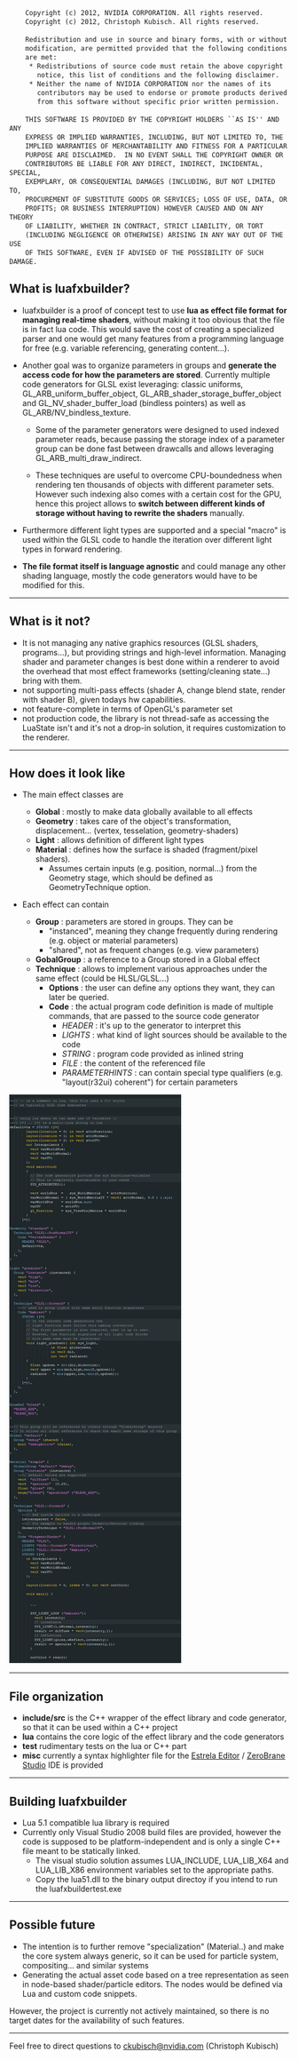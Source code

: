 ````
    Copyright (c) 2012, NVIDIA CORPORATION. All rights reserved.
    Copyright (c) 2012, Christoph Kubisch. All rights reserved.

    Redistribution and use in source and binary forms, with or without
    modification, are permitted provided that the following conditions
    are met:
     * Redistributions of source code must retain the above copyright
       notice, this list of conditions and the following disclaimer.
     * Neither the name of NVIDIA CORPORATION nor the names of its
       contributors may be used to endorse or promote products derived
       from this software without specific prior written permission.

    THIS SOFTWARE IS PROVIDED BY THE COPYRIGHT HOLDERS ``AS IS'' AND ANY
    EXPRESS OR IMPLIED WARRANTIES, INCLUDING, BUT NOT LIMITED TO, THE
    IMPLIED WARRANTIES OF MERCHANTABILITY AND FITNESS FOR A PARTICULAR
    PURPOSE ARE DISCLAIMED.  IN NO EVENT SHALL THE COPYRIGHT OWNER OR
    CONTRIBUTORS BE LIABLE FOR ANY DIRECT, INDIRECT, INCIDENTAL, SPECIAL,
    EXEMPLARY, OR CONSEQUENTIAL DAMAGES (INCLUDING, BUT NOT LIMITED TO,
    PROCUREMENT OF SUBSTITUTE GOODS OR SERVICES; LOSS OF USE, DATA, OR
    PROFITS; OR BUSINESS INTERRUPTION) HOWEVER CAUSED AND ON ANY THEORY
    OF LIABILITY, WHETHER IN CONTRACT, STRICT LIABILITY, OR TORT
    (INCLUDING NEGLIGENCE OR OTHERWISE) ARISING IN ANY WAY OUT OF THE USE
    OF THIS SOFTWARE, EVEN IF ADVISED OF THE POSSIBILITY OF SUCH DAMAGE.

````

## What is luafxbuilder?

* luafxbuilder is a proof of concept test to use __lua as effect file format for managing real-time shaders__, without making it too obvious that the file is
in fact lua code. This would save the cost of creating a specialized parser and one would get many features from a
programming language for free (e.g. variable referencing, generating content...).

* Another goal was to organize parameters in groups and __generate the access code for how the parameters are stored__.
Currently multiple code generators for GLSL exist leveraging: classic uniforms, GL_ARB_uniform_buffer_object, GL_ARB_shader_storage_buffer_object and GL_NV_shader_buffer_load
(bindless pointers) as well as GL_ARB/NV_bindless_texture.
  * Some of the parameter generators were designed to used indexed parameter reads, because passing the storage index
of a parameter group can be done fast between drawcalls and allows leveraging GL_ARB_multi_draw_indirect.

  * These techniques are useful to overcome CPU-boundedness when rendering ten thousands of objects with different parameter sets.
However such indexing also comes with a certain cost for the GPU, hence this project allows to __switch between different kinds 
of storage without having to rewrite the shaders__ manually.


* Furthermore different light types are supported and a special "macro" is used within the GLSL code to handle the
iteration over different light types in forward rendering.

* __The file format itself is language agnostic__ and could manage any other shading language, mostly the code
generators would have to be modified for this.

-----------------------------------------------------------------
## What is it not?
* It is not managing any native graphics resources (GLSL shaders, programs...), but providing strings and high-level
information. Managing shader and parameter changes is best done within a renderer to avoid the overhead that most
effect frameworks (setting/cleaning state...) bring with them.
* not supporting multi-pass effects (shader A, change blend state, render with shader B), given todays hw capabilities.
* not feature-complete in terms of OpenGL's parameter set
* not production code, the library is not thread-safe as accessing the LuaState isn't and it's not a drop-in solution, it requires customization to the renderer.

-----------------------------------------------------------------
## How does it look like
* The main effect classes are
  * __Global__ : mostly to make data globally available to all effects
  * __Geometry__ : takes care of the object's transformation, displacement... (vertex, tesselation, geometry-shaders)
  * __Light__ : allows definition of different light types
  * __Material__ : defines how the surface is shaded (fragment/pixel shaders).
    * Assumes certain inputs (e.g. position, normal...) from the Geometry stage, which should be defined as GeometryTechnique option.

* Each effect can contain
  * __Group__ : parameters are stored in groups. They can be
    * "instanced", meaning they change frequently during rendering (e.g. object or material parameters)
    * "shared", not as frequent changes (e.g. view parameters)
  * __GobalGroup__ : a reference to a Group stored in a Global effect
  * __Technique__ : allows to implement various approaches under the same effect (could be HLSL/GLSL...)
    * __Options__ : the user can define any options they want, they can later be queried.
    * __Code__ : the actual program code definition is made of multiple commands, that are passed to the source code generator
      * _HEADER_ : it's up to the generator to interpret this
      * _LIGHTS_ : what kind of light sources should be available to the code
      * _STRING_ : program code provided as inlined string
      * _FILE_ : the content of the referenced file
      * _PARAMETERHINTS_ : can contain special type qualifiers (e.g. "layout(r32ui) coherent") for certain parameters

![Example](https://github.com/pixeljetstream/luafxbuilder/raw/master/misc/luafx_example.png)

-----------------------------------------------------------------
## File organization
* __include/src__ is the C++ wrapper of the effect library and code generator, so that it can be used within a C++ project
* __lua__ contains the core logic of the effect library and the code generators
* __test__ rudimentary tests on the lua or C++ part
* __misc__ currently a syntax highlighter file for the [Estrela Editor](http://www.luxinia.de/index.php/Estrela) / [ZeroBrane Studio](http://studio.zerobrane.com/) IDE is provided

-----------------------------------------------------------------
## Building luafxbuilder
* Lua 5.1 compatible lua library is required
* Currently only Visual Studio 2008 build files are provided, however the code is supposed to be platform-independent and
is only a single C++ file meant to be statically linked.
  * The visual studio solution assumes LUA_INCLUDE, LUA_LIB_X64 and LUA_LIB_X86 environment variables set to the appropriate paths.
  * Copy the lua51.dll to the binary output directoy if you intend to run the luafxbuildertest.exe
  
-----------------------------------------------------------------
## Possible future
* The intention is to further remove "specialization" (Material..) and make the core system always generic, so it can be used for particle system, compositing... and similar systems
* Generating the actual asset code based on a tree representation as seen in node-based shader/particle editors. The nodes would be defined via Lua and custom code snippets.

However, the project is currently not actively maintained, so there is no target dates for the availability of such features.

-----------------------------------------------------------------

Feel free to direct questions to ckubisch@nvidia.com (Christoph Kubisch)


